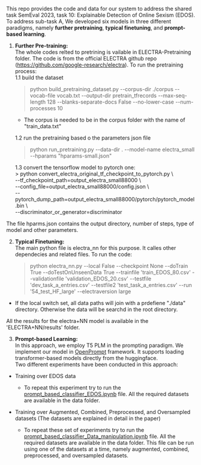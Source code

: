 This repo provides the code and data for our system to address the shared task SemEval 2023, task 10: Explainable Detection of Online Sexism (EDOS).  To address sub-task A,
We developed six models in three different paradigms, namely **further pretraining**, **typical finetuning**, and **prompt-based learning**.

1. **Further Pre-training:** <br />
The whole codes relted to pretrining is vailable in ELECTRA-Pretraining folder. The code is from the official ELECTRA github repo (https://github.com/google-research/electra). To run the pretraining process:  
    1.1 build the dataset  
      > python build_pretraining_dataset.py   --corpus-dir ./corpus  --vocab-file vocab.txt  --output-dir pretrain_tfrecords  --max-seq-length 128   --blanks-separate-docs False   --no-lower-case   --num-processes 10  
      * The corpus is needed to be in the corpus folder with the name of "train_data.txt"  
    
    1.2 run the pretraining based o the parameters json file  
      > python run_pretraining.py --data-dir .  --model-name electra_small --hparams "hparams-small.json"
    
    1.3 convert the tensorflow model to pytorch one:  
            > python convert_electra_original_tf_checkpoint_to_pytorch.py \  
                --tf_checkpoint_path=output_electra_small88000 \  
                --config_file=output_electra_small88000/config.json \  
                --pytorch_dump_path=output_electra_small88000/pytorch/pytorch_model.bin \  
                --discriminator_or_generator=discriminator   
            
 The file hparms.json contains the output directory, number of steps, type of model and other parameters.  
 
2. **Typical Finetuning:** <br />
The main python file is electra_nn for this purpose. It calles other dependecies and related files.
To run the code:
    > python electra_nn.py --local False --checkpoint None --doTrain True --doTestOnUnseenData True --trainfile 'train_EDOS_80.csv' --validationfile 'validation_EDOS_20.csv' --testfile 'dev_task_a_entries.csv' --testfile2 'test_task_a_entries.csv' --run '54_test_HF_large' --electraversion large

* If the local switch set, all data paths will join with a prdefiene "./data" directory. Otherwise the data will be searchd in the root directory. 
 
All the results for the electra+NN model is available in the 'ELECTRA+NN/results' folder.

3. **Prompt-based Learning:** <br /> 
In this approach, we employ T5 PLM in the prompting paradigm. We implement our model in [OpenPrompt](https://github.com/thunlp/OpenPrompt) framework. It supports loading transformer-based models directly from the huggingface. <br/>
Two different experiments have been conducted in this approach: <br />
* Training over EDOS data
  - To repeat this experiment try to run the [prompt_based_classifier_EDOS.ipynb](https://github.com/bnanik/Shared_Task_SemEval2023/blob/main/Prompting_T5/prompt_based_classifier_EDOS.ipynb) file. All the required datasets are available in the data folder. 

* Training over Augmented, Combined, Preprocessed, and Oversampled datasets (The datasets are explained in detail in the paper)
  - To repeat these set of experiments try to run the [prompt_based_classifier_Data_manipulation.ipynb](https://github.com/bnanik/Shared_Task_SemEval2023/blob/main/Prompting_T5/prompt_based_classifier_Data_manipulation.ipynb) file. All the required datasets are available in the data folder. This file can be run using one of the datasets at a time, namely augmented, combined, preprocessed, and oversampled datasets.
